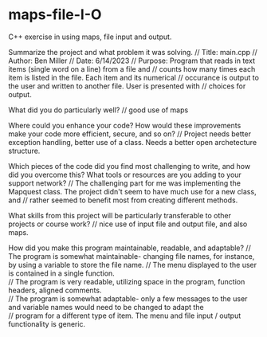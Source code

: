 # maps-file-I-O
C++ exercise in using maps, file input and output.

Summarize the project and what problem it was solving.
// Title: main.cpp
// Author: Ben Miller
// Date: 6/14/2023
// Purpose: Program that reads in text items (single word on a line) from a file and 
// counts how many times each item is listed in the file.  Each item and its numerical 
// occurance is output to the user and written to another file.  User is presented with 
// choices for output.

What did you do particularly well?
// good use of maps 

Where could you enhance your code? How would these improvements make your code more efficient, secure, and so on?
// Project needs better exception handling, better use of a class.  Needs a better open archetecture structure.

Which pieces of the code did you find most challenging to write, and how did you overcome this? What tools or resources are you adding to your support network?
// The challenging part for me was implementing the Mapquest class.  The project didn't seem to have much use for a new class, and 
// rather seemed to benefit most from creating different methods.  

What skills from this project will be particularly transferable to other projects or course work?
// nice use of input file and output file, and also maps.

How did you make this program maintainable, readable, and adaptable?
// The program is somewhat maintainable- changing file names, for instance, by using a variable to store the file name.
// The menu displayed to the user is contained in a single function.  
// The program is very readable, utilizing space in the program, function headers, aligned comments.  
// The program is somewhat adaptable- only a few messages to the user and variable names would need to be changed to adapt the  
// program for a different type of item.  The menu and file input / output functionality is generic.  
